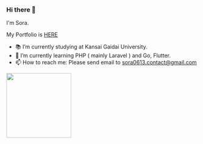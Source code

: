 ### Hi there 👋

I'm Sora.

My Portfolio is <a href="https://sora0613.com">HERE</a> 

- 📚 I’m currently studying at Kansai Gaidai University.
- 🌱 I’m currently learning PHP ( mainly Laravel ) and Go, Flutter.
- 📫 How to reach me: Please send email to sora0613.contact@gmail.com


<a href="https://github.com/sora0613">
  <img align="left" height="170px" src="https://github-readme-stats.vercel.app/api/top-langs/?username=Sora0613&layout=compact&theme=dracula" />
</a>
